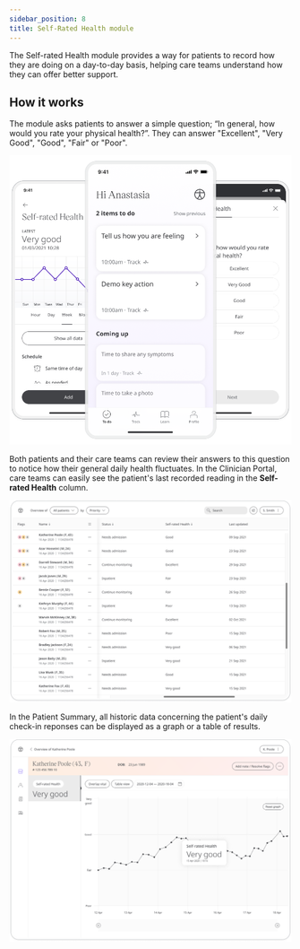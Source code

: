 ```yaml
---
sidebar_position: 8
title: Self-Rated Health module 
---
```


The Self-rated Health module provides a way for patients to record how they are doing on a day-to-day basis, helping care teams understand how they can offer better support.

## How it works

The module asks patients to answer a simple question; “In general, how would you rate your physical health?”. They can answer "Excellent", "Very Good", "Good",  "Fair" or "Poor".

![Self-Rated Health](./assets/SelfRated01.png)

Both patients and their care teams can review their answers to this question to notice how their general daily health fluctuates. In the Clinician Portal, care teams can easily see the patient's last recorded reading in the **Self-rated Health** column.

![Self-Rated Health](./assets/SelfRated02.png)

In the Patient Summary, all historic data concerning the patient's daily check-in reponses can be displayed as a graph or a table of results.

![Self-Rated Health](./assets/SelfRated03.png)
